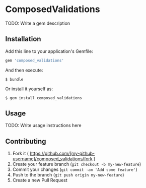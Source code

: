 # ComposedValidations

TODO: Write a gem description

## Installation

Add this line to your application's Gemfile:

```ruby
gem 'composed_validations'
```

And then execute:

    $ bundle

Or install it yourself as:

    $ gem install composed_validations

## Usage

TODO: Write usage instructions here

## Contributing

1. Fork it ( https://github.com/[my-github-username]/composed_validations/fork )
2. Create your feature branch (`git checkout -b my-new-feature`)
3. Commit your changes (`git commit -am 'Add some feature'`)
4. Push to the branch (`git push origin my-new-feature`)
5. Create a new Pull Request
